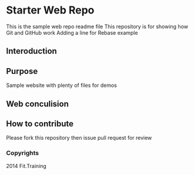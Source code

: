 # Starter Web Repo
This is the sample web repo readme file
This repository is for showing how Git and GitHub work
Adding a line for Rebase example
## Interoduction
## Purpose

Sample website with plenty of files for demos

## Web conculision

## How to contribute
Please fork this repository then issue pull request for review 

### Copyrights

2014 Fit.Training